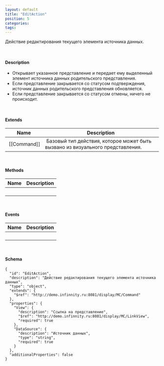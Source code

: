 ```yaml
---
layout: default
title: "EditAction"
position: 5
categories: 
tags: 
---
```


Действие редактирования текущего элемента источника данных.

   

#### Description

* Открывает указанное представление и передает ему выделенный элемент источника данных родительского представления.
* Если представление закрывается со статусом подтверждения, источник данных родительского представления обновляется.
* Если представление закрывается со статусом отмены, ничего не происходит.

   

#### Extends

|Name|Description|
|----|-----------|
| [[Command]]| Базовый тип действия, которое может быть вызвано из визуального представления.|

   

#### Methods

|Name|Description|
|----|-----------|
| | |

    

#### Events

|Name|Description|
|----|-----------|
| | |

   

#### Schema

```
{
  "id": "EditAction",
  "description": "Действие редактирования текущего элемента источника данных",
  "type": "object",
  "extends": {
    "$ref": "http://demo.infinnity.ru:8081/display/MC/Command"
  },
  "properties": {
    "View": {
      "description": "Ссылка на представление",
      "$ref": "http://demo.infinnity.ru:8081/display/MC/LinkView",
      "required": true
    },
    "DataSource": {
      "description": "Источник данных",
      "type": "string",
      "required": true
    }
  },
  "additionalProperties": false
}
```

     

 

